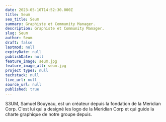 ```yaml
---
date: 2023-05-10T14:52:30.000Z
title: Seum
seo_title: Seum
summary: Graphiste et Community Manager.
description: Graphiste et Community Manager.
slug: Seum
author: Seum
draft: false
lastmod: null
expiryDate: null
publishDate: null
feature_image: seum.jpg
feature_image_alt: seum.jpg
project types: null
techstack: null
live_url: null
source_url: null
published: true
---
```


S3UM, Samuel Bouyeau, est un créateur depuis la fondation de la Meridian Corp.
C'est lui qui a designé les logo de la Meridian Corp et qui guide la charte graphique de notre groupe depuis.
